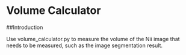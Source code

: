 # Volume Calculator

##Introduction

Use volume_calculator.py to measure the volume of the Nii image that needs to be measured, such as the image segmentation result.

